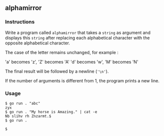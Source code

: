 ## alphamirror

### Instructions

Write a program called `alphamirror` that takes a `string` as argument and displays this `string` after replacing each alphabetical character with the opposite alphabetical character.

The case of the letter remains unchanged, for example :

'a' becomes 'z', 'Z' becomes 'A'
'd' becomes 'w', 'M' becomes 'N'

The final result will be followed by a newline (`'\n'`).

If the number of arguments is different from 1, the program prints a new line.

### Usage

```console
$ go run . "abc"
zyx
$ go run . "My horse is Amazing." | cat -e
Nb slihv rh Znzarmt.$
$ go run .

$
```
